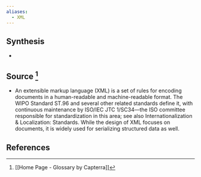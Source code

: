 ```yaml
---
aliases:
  - XML
---
```

## Synthesis
- 
## Source [^1]
- An extensible markup language (XML) is a set of rules for encoding documents in a human-readable and machine-readable format. The WIPO Standard ST.96 and several other related standards define it, with continuous maintenance by ISO/IEC JTC 1/SC34—the ISO committee responsible for standardization in this area; see also Internationalization & Localization: Standards. While the design of XML focuses on documents, it is widely used for serializing structured data as well.
## References

[^1]: [[Home Page - Glossary by Capterra]]